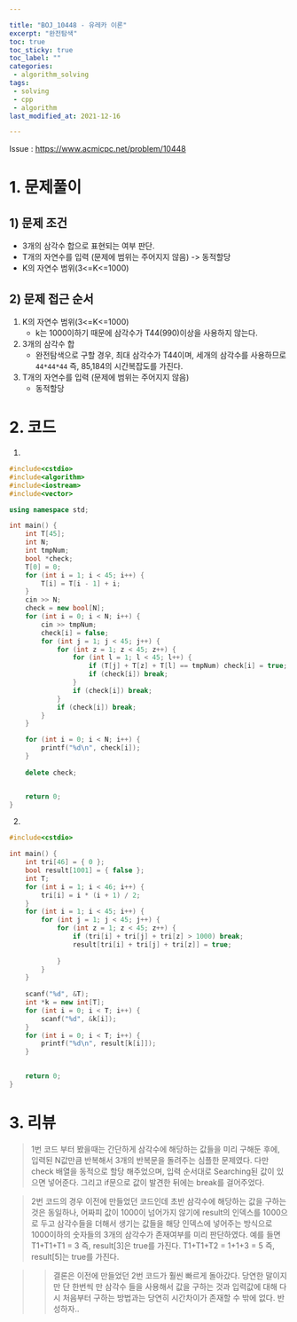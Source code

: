 ```yaml
---

title: "BOJ_10448 - 유레카 이론"  
excerpt: "완전탐색"  
toc: true  
toc_sticky: true  
toc_label: ""  
categories:  
 - algorithm_solving  
tags:  
 - solving  
 - cpp  
 - algorithm
last_modified_at: 2021-12-16

---
```


Issue : <https://www.acmicpc.net/problem/10448>

# 1. 문제풀이  



## 1) 문제 조건

- 3개의 삼각수 합으로 표현되는 여부 판단.
- T개의 자연수를 입력 (문제에 범위는 주어지지 않음) -> 동적할당  
- K의 자연수 범위(3<=K<=1000)  


## 2) 문제 접근 순서

1. K의 자연수 범위(3<=K<=1000)  
	- k는 1000이하기 때문에 삼각수가 T44(990)이상을 사용하지 않는다.
2. 3개의 삼각수 합
	- 완전탐색으로 구할 경우, 최대 삼각수가 T44이며, 세개의 삼각수를 사용하므로 `44*44*44` 즉, 85,184의 시간복잡도를 가진다.
3. T개의 자연수를 입력 (문제에 범위는 주어지지 않음) 
	- 동적할당 

# 2. 코드


1. 
```cpp
#include<cstdio>
#include<algorithm>
#include<iostream>
#include<vector>

using namespace std;

int main() {
	int T[45];
	int N;
	int tmpNum;
	bool *check;
	T[0] = 0;
	for (int i = 1; i < 45; i++) {
		T[i] = T[i - 1] + i;
	}
	cin >> N;
	check = new bool[N];
	for (int i = 0; i < N; i++) {
		cin >> tmpNum;
		check[i] = false;
		for (int j = 1; j < 45; j++) {
			for (int z = 1; z < 45; z++) {
				for (int l = 1; l < 45; l++) {
					if (T[j] + T[z] + T[l] == tmpNum) check[i] = true;
					if (check[i]) break;
				}
				if (check[i]) break;
			}
			if (check[i]) break;
		}
	}

	for (int i = 0; i < N; i++) {
		printf("%d\n", check[i]);
	}
	
	delete check;


	return 0;
}
```
2. 
```cpp
#include<cstdio>

int main() {
	int tri[46] = { 0 };
	bool result[1001] = { false };
	int T;
	for (int i = 1; i < 46; i++) {
		tri[i] = i * (i + 1) / 2;
	}
	for (int i = 1; i < 45; i++) {
		for (int j = 1; j < 45; j++) {
			for (int z = 1; z < 45; z++) {
				if (tri[i] + tri[j] + tri[z] > 1000) break;
				result[tri[i] + tri[j] + tri[z]] = true;
				
			}
		}
	}
	
	scanf("%d", &T);
	int *k = new int[T];
	for (int i = 0; i < T; i++) {
		scanf("%d", &k[i]);
	}
	for (int i = 0; i < T; i++) {
		printf("%d\n", result[k[i]]);
	}
	

	return 0;
}
```  

# 3. 리뷰
> 1번 코드 부터 봤을때는 간단하게 삼각수에 해당하는 값들을 미리 구해둔 후에, 입력된 N값만큼 반복해서 3개의 반복문을 돌려주는 심플한 문제였다. 다만 check 배열을 동적으로 할당 해주었으며, 입력 순서대로 Searching된 값이 있으면 넣어준다. 그리고 if문으로 값이 발견한 뒤에는 break를 걸어주었다.

> 2번 코드의 경우 이전에 만들었던 코드인데 초반 삼각수에 해당하는 값을 구하는 것은 동일하나, 어짜피 값이 1000이 넘어가지 않기에 result의 인덱스를 1000으로 두고 삼각수들을 더해서 생기는 값들을 해당 인덱스에 넣어주는 방식으로 1000이하의 숫자들의 3개의 삼각수가 존재여부를 미리 판단하였다. 예를 들면 T1+T1+T1 = 3 즉, result[3]은 true를 가진다. 	T1+T1+T2 = 1+1+3 = 5 즉, result[5]는 true를 가진다.

>> 결론은 이전에 만들었던 2번 코드가 훨씬 빠르게 돌아갔다. 당연한 말이지만 단 한번씩 만 삼각수 들을 사용해서 값을 구하는 것과 입력값에 대해 다시 처음부터 구하는 방법과는 당연히 시간차이가 존재할 수 밖에 없다. 반성하자..
